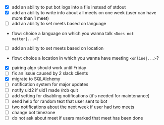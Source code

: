 - [x] add an ability to put bot logs into a file instead of stdout
- [x] add an ability to write info about all meets on one week (user can have more than 1 meet)
- [ ] add an ability to set meets based on language
* flow: choice a language on which you wanna talk `<Does not matter|...>`?
- [ ] add an ability to set meets based on location
* flow: choice a location in which you wanna have meeting `<online|...>`?
- [x] pairing algo should work until Friday
- [ ] fix an issue caused by 2 slack clients
- [x] migrate to SQLAlchemy
- [ ] notification system for major updates
- [ ] notify uid2 if uid1 made /rcb quit
- [ ] add setting for disabling notifications (it's needed for maintenance)
- [ ] send help for random text that user sent to bot
- [ ] two notifications about the next week if user had two meets
- [ ] change bot timezone
- [ ] do not ask about meet if users marked that meet has been done
